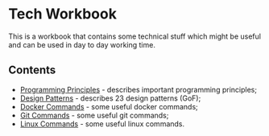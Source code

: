 # Tech Workbook

This is a workbook that contains some technical stuff which might be useful and can be used in day to day working time.

## Contents

* [Programming Principles](programming/principles.md "Programming Principles") - describes important programming principles;
* [Design Patterns](design-patterns/design-patterns.md "Design Patterns") - describes 23 design patterns (GoF);
* [Docker Commands](docker/docker-commands.md "Docker Commands") - some useful docker commands;
* [Git Commands](git/git-commands.md "Git Commands") - some useful git commands;
* [Linux Commands](linux/linux-commands.md "Linux Commands") - some useful linux commands.